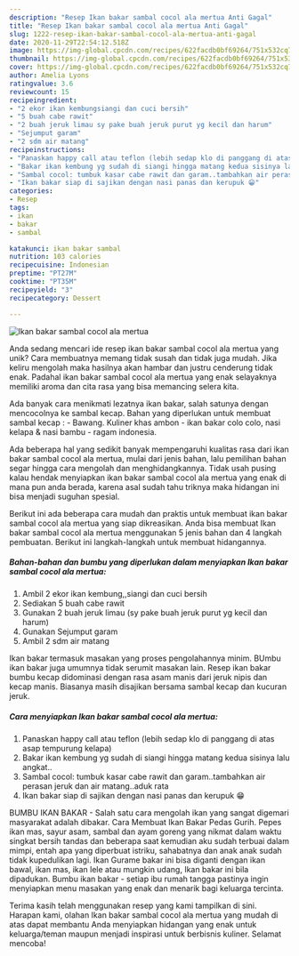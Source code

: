 ```yaml
---
description: "Resep Ikan bakar sambal cocol ala mertua Anti Gagal"
title: "Resep Ikan bakar sambal cocol ala mertua Anti Gagal"
slug: 1222-resep-ikan-bakar-sambal-cocol-ala-mertua-anti-gagal
date: 2020-11-29T22:54:12.518Z
image: https://img-global.cpcdn.com/recipes/622facdb0bf69264/751x532cq70/ikan-bakar-sambal-cocol-ala-mertua-foto-resep-utama.jpg
thumbnail: https://img-global.cpcdn.com/recipes/622facdb0bf69264/751x532cq70/ikan-bakar-sambal-cocol-ala-mertua-foto-resep-utama.jpg
cover: https://img-global.cpcdn.com/recipes/622facdb0bf69264/751x532cq70/ikan-bakar-sambal-cocol-ala-mertua-foto-resep-utama.jpg
author: Amelia Lyons
ratingvalue: 3.6
reviewcount: 15
recipeingredient:
- "2 ekor ikan kembungsiangi dan cuci bersih"
- "5 buah cabe rawit"
- "2 buah jeruk limau sy pake buah jeruk purut yg kecil dan harum"
- "Sejumput garam"
- "2 sdm air matang"
recipeinstructions:
- "Panaskan happy call atau teflon (lebih sedap klo di panggang di atas asap tempurung kelapa)"
- "Bakar ikan kembung yg sudah di siangi hingga matang kedua sisinya lalu angkat.."
- "Sambal cocol: tumbuk kasar cabe rawit dan garam..tambahkan air perasan jeruk dan air matang..aduk rata"
- "Ikan bakar siap di sajikan dengan nasi panas dan kerupuk 😁"
categories:
- Resep
tags:
- ikan
- bakar
- sambal

katakunci: ikan bakar sambal 
nutrition: 103 calories
recipecuisine: Indonesian
preptime: "PT27M"
cooktime: "PT35M"
recipeyield: "3"
recipecategory: Dessert

---
```



![Ikan bakar sambal cocol ala mertua](https://img-global.cpcdn.com/recipes/622facdb0bf69264/751x532cq70/ikan-bakar-sambal-cocol-ala-mertua-foto-resep-utama.jpg)

Anda sedang mencari ide resep ikan bakar sambal cocol ala mertua yang unik? Cara membuatnya memang tidak susah dan tidak juga mudah. Jika keliru mengolah maka hasilnya akan hambar dan justru cenderung tidak enak. Padahal ikan bakar sambal cocol ala mertua yang enak selayaknya memiliki aroma dan cita rasa yang bisa memancing selera kita.

Ada banyak cara menikmati lezatnya ikan bakar, salah satunya dengan mencocolnya ke sambal kecap. Bahan yang diperlukan untuk membuat sambal kecap : - Bawang. Kuliner khas ambon - ikan bakar colo colo, nasi kelapa &amp; nasi bambu - ragam indonesia.

Ada beberapa hal yang sedikit banyak mempengaruhi kualitas rasa dari ikan bakar sambal cocol ala mertua, mulai dari jenis bahan, lalu pemilihan bahan segar hingga cara mengolah dan menghidangkannya. Tidak usah pusing kalau hendak menyiapkan ikan bakar sambal cocol ala mertua yang enak di mana pun anda berada, karena asal sudah tahu triknya maka hidangan ini bisa menjadi suguhan spesial.


Berikut ini ada beberapa cara mudah dan praktis untuk membuat ikan bakar sambal cocol ala mertua yang siap dikreasikan. Anda bisa membuat Ikan bakar sambal cocol ala mertua menggunakan 5 jenis bahan dan 4 langkah pembuatan. Berikut ini langkah-langkah untuk membuat hidangannya.

<!--inarticleads1-->

##### Bahan-bahan dan bumbu yang diperlukan dalam menyiapkan Ikan bakar sambal cocol ala mertua:

1. Ambil 2 ekor ikan kembung,,siangi dan cuci bersih
1. Sediakan 5 buah cabe rawit
1. Gunakan 2 buah jeruk limau (sy pake buah jeruk purut yg kecil dan harum)
1. Gunakan Sejumput garam
1. Ambil 2 sdm air matang


Ikan bakar termasuk masakan yang proses pengolahannya minim. BUmbu ikan bakar juga umumnya tidak serumit masakan lain. Resep ikan bakar bumbu kecap didominasi dengan rasa asam manis dari jeruk nipis dan kecap manis. Biasanya masih disajikan bersama sambal kecap dan kucuran jeruk. 

<!--inarticleads2-->

##### Cara menyiapkan Ikan bakar sambal cocol ala mertua:

1. Panaskan happy call atau teflon (lebih sedap klo di panggang di atas asap tempurung kelapa)
1. Bakar ikan kembung yg sudah di siangi hingga matang kedua sisinya lalu angkat..
1. Sambal cocol: tumbuk kasar cabe rawit dan garam..tambahkan air perasan jeruk dan air matang..aduk rata
1. Ikan bakar siap di sajikan dengan nasi panas dan kerupuk 😁


BUMBU IKAN BAKAR - Salah satu cara mengolah ikan yang sangat digemari masyarakat adalah dibakar. Cara Membuat Ikan Bakar Pedas Gurih. Pepes ikan mas, sayur asam, sambal dan ayam goreng yang nikmat dalam waktu singkat bersih tandas dan beberapa saat kemudian aku sudah terbuai dalam mimpi, entah apa yang diperbuat istriku, sahabatnya dan anak anak sudah tidak kupedulikan lagi. Ikan Gurame bakar ini bisa diganti dengan ikan bawal, ikan mas, ikan lele atau mungkin udang, Ikan bakar ini bila dipadukan. Bumbu ikan bakar - setiap ibu rumah tangga pastinya ingin menyiapkan menu masakan yang enak dan menarik bagi keluarga tercinta. 

Terima kasih telah menggunakan resep yang kami tampilkan di sini. Harapan kami, olahan Ikan bakar sambal cocol ala mertua yang mudah di atas dapat membantu Anda menyiapkan hidangan yang enak untuk keluarga/teman maupun menjadi inspirasi untuk berbisnis kuliner. Selamat mencoba!
